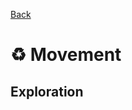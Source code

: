 [Back](https://github.com/haslo/space4x/blob/master/readme.md)

# :recycle: Movement

## Exploration
